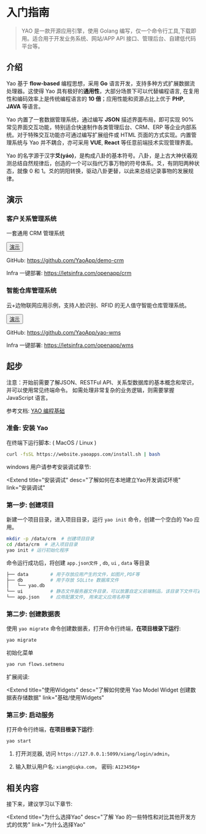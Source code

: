 # 入门指南

<blockquote>
  YAO 是一款开源应用引擎，使用 Golang
  编写，仅一个命令行工具,下载即用。适合用于开发业务系统、网站/APP API
  接口、管理后台、自建低代码平台等。
</blockquote>

## 介绍

Yao 基于 **flow-based** 编程思想，采用 **Go** 语言开发，支持多种方式扩展数据流处理器。这使得 Yao 具有极好的**通用性**，大部分场景下可以代替编程语言, 在复用性和编码效率上是传统编程语言的 **10 倍**；应用性能和资源占比上优于 **PHP**, **JAVA** 等语言。

Yao 内置了一套数据管理系统，通过编写 **JSON** 描述界面布局，即可实现 90% 常见界面交互功能，特别适合快速制作各类管理后台、CRM、ERP 等企业内部系统。对于特殊交互功能亦可通过编写扩展组件或 HTML 页面的方式实现。内置管理系统与 Yao 并不耦合，亦可采用 **VUE**, **React** 等任意前端技术实现管理界面。

Yao 的名字源于汉字**爻(yáo)**，是构成八卦的基本符号。八卦，是上古大神伏羲观测总结自然规律后，创造的一个可以指代万事万物的符号体系。爻，有阴阳两种状态，就像 0 和 1。爻的阴阳转换，驱动八卦更替，以此来总结记录事物的发展规律。

## 演示

### 客户关系管理系统

一套通用 CRM 管理系统

<Button className="mr_12" type="primary">
  <a
    href="https://demo-crm.yaoapps.com/xiang/login/admin?autoLogin=true"
    target="_blank"
  >
    演示
  </a>
</Button>

GitHub: https://github.com/YaoApp/demo-crm

Infra 一键部署: https://letsinfra.com/openapp/crm

### 智能仓库管理系统

云+边物联网应用示例，支持人脸识别、RFID 的无人值守智能仓库管理系统。

<Button className="mr_12" type="primary">
  <a
    href="https://demo-wms.yaoapps.com/xiang/login/admin?autoLogin=true"
    target="_blank"
  >
    演示
  </a>
</Button>

GitHub: https://github.com/YaoApp/yao-wms

Infra 一键部署: https://letsinfra.com/openapp/wms

## 起步

<Notice type="warning">
  注意：开始前需要了解JSON、RESTFul
  API、关系型数据库的基本概念和常识，并可以使用常见终端命令。
  如需处理非常复杂的业务逻辑，则需要掌握 JavaScript 语言。
</Notice>

参考文档: [YAO 编程基础](../基础/YAO%E7%BC%96%E7%A8%8B%E5%9F%BA%E7%A1%80.mdx)

### 准备: 安装 Yao

在终端下运行脚本: ( MacOS / Linux )

```bash
curl -fsSL https://website.yaoapps.com/install.sh | bash
```

windows 用户请参考安装调试章节:

<Extend
  title="安装调试"
  desc="了解如何在本地建立Yao开发调试环境"
  link="安装调试"
></Extend>

### 第一步: 创建项目

新建一个项目目录，进入项目目录，运行 `yao init` 命令，创建一个空白的 Yao 应用。

```bash
mkdir -p /data/crm  # 创建项目目录
cd /data/crm  # 进入项目目录
yao init # 运行初始化程序
```

命令运行成功后，将创建 `app.json文件` , `db`, `ui` , `data` 等目录

```bash
├── data        # 用于存放应用产生的文件，如图片,PDF等
├── db          # 用于存放 SQLite 数据库文件
│   └── yao.db
└── ui          # 静态文件服务器文件目录，可以放置自定义前端制品，该目录下文件可通过 http://host:port/文件名称 访问。
└── app.json    # 应用配置文件, 用来定义应用名称等
```

### 第二步: 创建数据表

使用 `yao migrate` 命令创建数据表，打开命令行终端，**在项目根录下运行**:

```bash
yao migrate
```

初始化菜单

```bash
yao run flows.setmenu
```

扩展阅读:

<Extend
  title="使用Widgets"
  desc="了解如何使用 Yao Model Widget 创建数据表存储数据"
  link="基础/使用Widgets"
></Extend>

### 第三步: 启动服务

打开命令行终端，**在项目根录下运行**:

```bash
yao start
```

1. 打开浏览器, 访问 `https://127.0.0.1:5099/xiang/login/admin`，

2. 输入默认用户名: `xiang@iqka.com`， 密码: `A123456p+`

## 相关内容

接下来，建议学习以下章节:

<Extend
  title="为什么选择Yao"
  desc="了解 Yao 的一些特性和对比其他开发方式的优势"
  link="为什么选择Yao"
></Extend>

<Div style={{ display: "flex", justifyContent: "right" }}>
  <Link type="next" title="安装调试" link="安装调试"></Link>
</Div>
